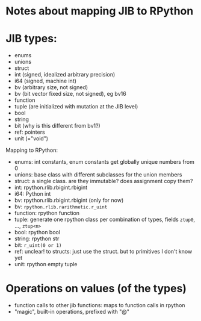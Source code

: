 Notes about mapping JIB to RPython
=

JIB types:
==

- enums
- unions
- struct
- int (signed, idealized arbitrary precision)
- i64 (signed, machine int)
- bv (arbitrary size, not signed)
- bv<num> (bit vector fixed size, not signed), eg bv16
- function
- tuple (are initialized with mutation at the JIB level)
- bool
- string
- bit (why is this different from bv1?)
- ref: pointers
- unit (="void")

Mapping to RPython:

- enums: int constants, enum constants get globally unique numbers from 0
- unions: base class with different subclasses for the union members
- struct: a single class. are they immutable? does assignment copy them?
- int: rpython.rlib.rbigint.rbigint
- i64: Python int
- bv: rpython.rlib.rbigint.rbigint (only for now)
- bv<num>: `rpython.rlib.rarithmetic.r_uint`
- function: rpython function
- tuple: generate one rpython class per combination of types, fields `ztup0`, ..., `ztup<n>`
- bool: rpython bool
- string: rpython str
- bit: `r_uint(0 or 1)`
- ref: unclear! to structs: just use the struct. but to primitives I don't know yet
- unit: rpython empty tuple



Operations on values (of the types)
==

- function calls to other jib functions: maps to function calls in rpython
- "magic", built-in operations, prefixed with "@"


